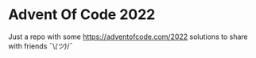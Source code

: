 # Advent Of Code 2022

Just a repo with some https://adventofcode.com/2022 solutions to share with friends ¯\\_(ツ)_/¯